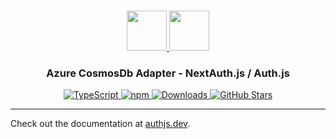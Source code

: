 <p align="center">
  <br/>
  <a href="https://authjs.dev" target="_blank">
    <img height="64px" src="https://authjs.dev/img/logo-sm.png" />
  </a>
  <a href="https://prisma.io" target="_blank">
    <img height="64px" src="https://authjs.dev/img/adapters/prisma.svg"/>
  </a>
  <h3 align="center"><b>Azure CosmosDb Adapter</b> - NextAuth.js / Auth.js</a></h3>
  <p align="center" style="align: center;">
    <a href="https://npm.im/@auth/cosmosdb-adapter">
      <img src="https://img.shields.io/badge/TypeScript-blue?style=flat-square" alt="TypeScript" />
    </a>
    <a href="https://npm.im/@auth/cosmosdb-adapter">
      <img alt="npm" src="https://img.shields.io/npm/v/@auth/cosmosdb-adapter?color=green&label=@auth/prisma-adapter&style=flat-square">
    </a>
    <a href="https://www.npmtrends.com/@auth/cosmosdb-adapter">
      <img src="https://img.shields.io/npm/dm/@auth/cosmosdb-adapter?label=%20downloads&style=flat-square" alt="Downloads" />
    </a>
    <a href="https://github.com/nextauthjs/next-auth/stargazers">
      <img src="https://img.shields.io/github/stars/nextauthjs/next-auth?style=flat-square" alt="GitHub Stars" />
    </a>
  </p>
</p>

---

Check out the documentation at [authjs.dev](https://authjs.dev/reference/adapter/cosmosdb).
